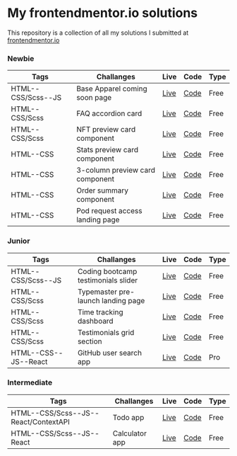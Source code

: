 # My frontendmentor.io solutions

This repository is a collection of all my solutions I submitted at [frontendmentor.io ](https://www.frontendmentor.io/)

### Newbie

| Tags               | Challanges                      | Live                                                                   | Code                                                                   | Type |
| ------------------ | ------------------------------- | ---------------------------------------------------------------------- | ---------------------------------------------------------------------- | ---- |
| HTML--CSS/Scss--JS | Base Apparel coming soon page   | [Live](https://lonelybuddy.github.io/base-apparel-coming-soon-page/)   | [Code](https://github.com/LonelyBuddy/base-apparel-coming-soon-page)   | Free |
| HTML--CSS/Scss     | FAQ accordion card              | [Live](https://lonelybuddy.github.io/faq-accordion-card/)              | [Code](https://github.com/LonelyBuddy/faq-accordion-card)              | Free |
| HTML--CSS/Scss     | NFT preview card component      | [Live](https://lonelybuddy.github.io/Nft-preview-card/)                | [Code](https://github.com/LonelyBuddy/Nft-preview-card)                | Free |
| HTML--CSS          | Stats preview card component    | [Live](https://lonelybuddy.github.io/stats-preview-card/)              | [Code](https://github.com/LonelyBuddy/stats-preview-card)              | Free |
| HTML--CSS          | 3-column preview card component | [Live](https://lonelybuddy.github.io/3-column-preview-card-component/) | [Code](https://github.com/LonelyBuddy/3-column-preview-card-component) | Free |
| HTML--CSS          | Order summary component         | [Live](https://lonelybuddy.github.io/order-summary-component/)         | [Code](https://github.com/LonelyBuddy/order-summary-component)         | Free |
| HTML--CSS          | Pod request access landing page | [Live](https://lonelybuddy.github.io/POD-lanind-page/)                 | [Code](https://github.com/LonelyBuddy/POD-lanind-page/tree/master)     | Free |

### Junior

| Tags                 | Challanges                          | Live                                                                      | Code                                                                      | Type |
| -------------------- | ----------------------------------- | ------------------------------------------------------------------------- | ------------------------------------------------------------------------- | ---- |
| HTML--CSS/Scss--JS   | Coding bootcamp testimonials slider | [Live](https://lonelybuddy.github.io/testimonials-slider/)                | [Code](https://github.com/LonelyBuddy/testimonials-slider)                | Free |
| HTML--CSS/Scss       | Typemaster pre-launch landing page  | [Live](https://lonelybuddy.github.io/Typemaster-pre-launch-landing-page/) | [Code](https://github.com/LonelyBuddy/Typemaster-pre-launch-landing-page) | Free |
| HTML--CSS/Scss       | Time tracking dashboard             | [Live](https://lonelybuddy.github.io/time-tracking-dashboard/)            | [Code](https://github.com/LonelyBuddy/time-tracking-dashboard)            | Free |
| HTML--CSS/Scss       | Testimonials grid section           | [Live](https://lonelybuddy.github.io/testimonial-grid-section/)           | [Code](https://github.com/LonelyBuddy/testimonial-grid-section)           | Free |
| HTML--CSS--JS--React | GitHub user search app              | [Live](https://lonelybuddy.github.io/react-github-user-search-app/)       | [Code](https://github.com/LonelyBuddy/react-github-user-search-app)       | Pro  |

### Intermediate

| Tags                                 | Challanges     | Live                                                  | Code                                                  | Type |
| ------------------------------------ | -------------- | ----------------------------------------------------- | ----------------------------------------------------- | ---- |
| HTML--CSS/Scss--JS--React/ContextAPI | Todo app       | [Live](https://lonelybuddy.github.io/react-to-do/)    | [Code](https://github.com/LonelyBuddy/react-to-do)    | Free |
| HTML--CSS/Scss--JS--React            | Calculator app | [Live](https://lonelybuddy.github.io/calculator-app/) | [Code](https://github.com/LonelyBuddy/calculator-app) | Free |

